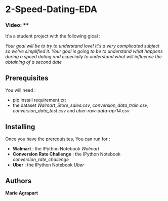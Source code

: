 # 2-Speed-Dating-EDA

### Video: **

It'a a student project with the following gloal : 

*Your goal will be to try to understand love! It's a very complicated subject so we've simplified it. Your goal is going to be to understand what happens during a speed dating and especially to understand what will influence the obtaining of a second date*

## Prerequisites

You will need : 
- pip install requirement.txt 
- the dataset *Walmart_Store_sales.csv*, *conversion_data_train.csv*,  *conversion_data_test.csv* and *uber-raw-data-apr14.csv*

## Installing 

Once you have the prerequisites, 
You can run for : 
- **Walmart** : the IPython Notebook *Walmart*
- **Conversion Rate Challenge** : the IPython Notebook *conversion_rate_challenge*
- **Uber** : the IPython Notebook *Uber*
 
## Authors

**Marie Agrapart** 